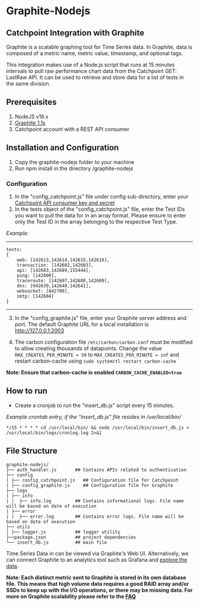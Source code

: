 # Graphite-Nodejs
Catchpoint Integration with Graphite
---
Graphite is a scalable graphing tool for Time Series data. In Graphite, data is composed of a metric name, metric value, timestamp, and optional tags.

This integration makes use of a Node.js script that runs at 15 minutes intervals to pull raw performance chart data from the Catchpoint GET: LastRaw API. It can be used to retrieve and store data for a list of tests in the same division.

## Prerequisites
1. NodeJS v16.x
2. [Graphite 1.1x](https://graphite.readthedocs.io/en/latest/install.html)
3. Catchpoint account with a REST API consumer

## Installation and Configuration
1. Copy the graphite-nodejs folder to your machine
2. Run npm install in the directory /graphite-nodejs

### Configuration
1. In the "config_catchpoint.js" file under config sub-directory, enter your [Catchpoint API consumer key and secret](https://portal.catchpoint.com/ui/Content/Administration/ApiDetail.aspx)
2. In the tests object of the "config_catchpoint.js" file, enter the Test IDs you want to pull the data for in an array format. Please ensure to enter only the Test ID in the array belonging to the respective Test Type.

*Example:*

---
    tests: 
    {
        web: [142613,142614,142615,142616],
        transaction: [142602,142603],
        api: [142683,142689,155444],
        ping: [142600],
        traceroute: [142607,142608,142609],
        dns: [942639,142640,142641],
        websocket: [842700],
        smtp: [142604]
    }

---
3. In the "config_graphite.js" file, enter your Graphite server address and port. The default Graphite URL for a local installation is http://127.0.0.1:2003

4. The carbon configuration file `/etc/carbon/carbon.conf` must be modified to allow creating thousands of datapoints. Change the value `MAX_CREATES_PER_MINUTE = 50` to `MAX_CREATES_PER_MINUTE = inf` and restart carbon-cache using `sudo systemctl restart carbon-cache`

**Note: Ensure that carbon-cache is enabled `CARBON_CACHE_ENABLED=true`**

## How to run

- Create a cronjob to run the "insert_db.js" script every 15 minutes.

*Example crontab entry, if the “insert_db.js” file resides in /usr/local/bin/*

`*/15 * * * * cd /usr/local/bin/ && node /usr/local/bin/insert_db.js > /usr/local/bin/logs/cronlog.log 2>&1`


## File Structure

    graphite-nodejs/
    ├── auth_handler.js       ## Contains APIs related to authentication       
    ├── config
    | ├── config_catchpoint.js   ## Configuration file for Catchpoint 
    | ├── config_graphite.js     ## Configuration file for Graphite
    ├── logs
    | ├── info
    | |  ├── info.log         ## Contains informational logs. File name will be based on date of execution
    | ├── error
    | |  ├── error.log        ## Contains error logs. File name will be based on date of execution          
    ├── utils
    | ├── logger.js           ## logger utility
    ├──package.json           ## project dependencies
    └── insert_db.js          ## main file


Time Series Data in can be viewed via Graphite's Web UI. Alternatively, we can connect Graphite to an analytics tool such as Grafana and [explore the data](https://grafana.com/docs/grafana/latest/datasources/graphite/).

**Note: Each distinct metric sent to Graphite is stored in its own database file. This means that high volume data requires a good RAID array and/or SSDs to keep up with the I/O operations, or there may be missing data. For more on Graphite scalability please refer to the [FAQ](https://graphite.readthedocs.io/en/latest/faq.html)**
